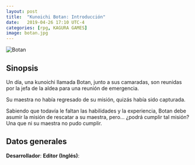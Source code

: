 ```yaml
---
layout: post
title:  "Kunoichi Botan: Introducción"
date:   2019-04-26 17:10 UTC-4
categories: [rpg, KAGURA GAMES]
image: botan.jpg
---
```


![Botan](https://i.imgur.com/OjIJnWH.jpg "Botan")

## Sinopsis

Un día, una kunoichi llamada Botan, junto a sus camaradas, son reunidas por la jefa de la aldea para una reunión de emergencia.

Su maestra no había regresado de su misión, quizás había sido capturada.

Sabiendo que todavía le faltan las habilidades y la experiencia, Botan debe asumir la misión de rescatar a su maestra, pero... ¿podrá cumplir tal misión? Una que ni su maestra no pudo cumplir.

## Datos generales

**Desarrollador**:
**Editor (Inglés)**:
